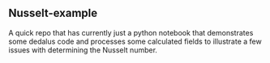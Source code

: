 ## Nusselt-example

A quick repo that has currently just a python notebook that demonstrates some
dedalus code and processes some calculated fields to illustrate a few issues with determining the Nusselt number.
